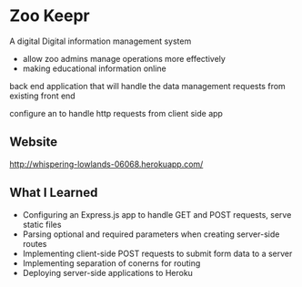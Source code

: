 # Zoo Keepr

A digital 
Digital information management system
  - allow zoo admins manage operations more effectively
  - making educational information online

back end application that will handle the data management requests from existing front end

configure an to handle http requests from client side app




## Website
http://whispering-lowlands-06068.herokuapp.com/

## What I Learned
* Configuring an Express.js app to handle GET and POST requests, serve static files
* Parsing optional and required parameters when creating server-side routes
* Implementing client-side POST requests to submit form data to a server
* Implementing separation of conerns for routing
* Deploying server-side applications to Heroku
